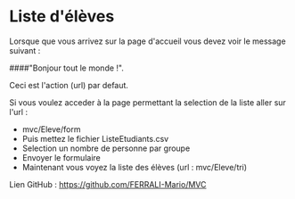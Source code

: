 # Liste d'élèves

Lorsque que vous arrivez sur la page d'accueil vous devez voir le message suivant :

####"Bonjour tout le monde !".

Ceci est l'action (url) par defaut.


Si vous voulez acceder à la page permettant la selection de la liste aller sur l'url :

- mvc/Eleve/form
- Puis mettez le fichier ListeEtudiants.csv
- Selection un nombre de personne par groupe
- Envoyer le formulaire
- Maintenant vous voyez la liste des élèves (url : mvc/Eleve/tri)

Lien GitHub : https://github.com/FERRALI-Mario/MVC